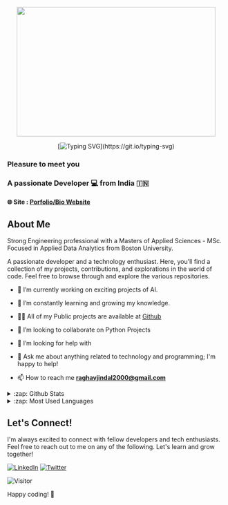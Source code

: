<p align="center">
  <img width="460" height="300" src="https://media.giphy.com/media/dWesBcTLavkZuG35MI/giphy.gif">
</p>

<div align="center">
 
[![Typing SVG](https://readme-typing-svg.herokuapp.com?color=green&size=35&center=true&vCenter=true&width=600&lines=Hi+There+👋+%2C+I'm+Raghav!)](https://git.io/typing-svg)
 
</div>

### Pleasure to meet you 
### A passionate Developer 💻 from India 🇮🇳
#### 🌐 Site : [Porfolio/Bio Website](https://raghavjindal2000.github.io) 

## About Me

Strong Engineering professional with a Masters of Applied Sciences - MSc. Focused in Applied Data Analytics from Boston University.

A passionate developer and a technology enthusiast. Here, you'll find a collection of my projects, contributions, and explorations in the world of code. Feel free to browse through and explore the various repositories.

- 🔭 I’m currently working on exciting projects of AI.

- 🌱 I’m constantly learning and growing my knowledge.

- 👨‍💻 All of my Public projects are available at [Github](https://github.com/RaghavJindal2000/)

- 👯 I’m looking to collaborate on Python Projects
  
- 🤔 I’m looking for help with 

- 💬 Ask me about anything related to technology and programming; I'm happy to help!

- 📫 How to reach me **raghavjindal2000@gmail.com**

<details>
  <summary>:zap: Github Stats</summary>
<br/>
![Raghav's GitHub stats](https://github-readme-stats.vercel.app/api?username=raghavjindal2000\&rank_icon=github\&bg_color=30,e96443,904e95\&title_color=fff\&text_color=fff)

</details>

<details>
  <summary>:zap: Most Used Languages</summary>
<br/>

[![Top Langs](https://github-readme-stats.vercel.app/api/top-langs/?username=raghavjindal2000\&bg_color=30,e96443,904e95\&title_color=fff\&text_color=fff)](https://github.com/raghavjindal2000/github-readme-stats)

</details>

## Let's Connect!

I'm always excited to connect with fellow developers and tech enthusiasts. Feel free to reach out to me on any of the following. Let's learn and grow together!


[![LinkedIn](https://img.shields.io/badge/LinkedIn-Raghav%20Jindal-blue?style=for-the-badge&logo=linkedin)](https://www.linkedin.com/in/raghavjindal2000/)
[![Twitter](https://img.shields.io/badge/Twitter-Raghav%Jindal-green?style=for-the-badge&logo=Twitter)](https://twitter.com/RaghavJindal2000)




![Visitor](https://komarev.com/ghpvc/?username=RaghavJindal2000&color=blue&style=flat&label=Profile+Visits)

Happy coding! 🚀
